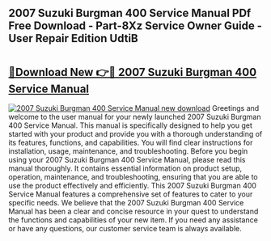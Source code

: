 ## 2007 Suzuki Burgman 400 Service Manual PDf Free Download - Part-8Xz Service Owner Guide - User Repair Edition UdtiB

# <h2><a href="http://bc50418.oget.top/?id=2007+Suzuki+Burgman+400+Service+Manual">🔗Download New 👉🔴 2007 Suzuki Burgman 400 Service Manual</a></h2>

[![2007 Suzuki Burgman 400 Service Manual new download](https://i.imgur.com/5g1atiW.png)](http://bc50418.oget.top/?id=2007+Suzuki+Burgman+400+Service+Manual)
Greetings and welcome to the user manual for your newly launched 2007 Suzuki Burgman 400 Service Manual. This manual is specifically designed to help you get started with your product and provide you with a thorough understanding of its features, functions, and capabilities. You will find clear instructions for installation, usage, maintenance, and troubleshooting. Before you begin using your 2007 Suzuki Burgman 400 Service Manual, please read this manual thoroughly. It contains essential information on product setup, operation, maintenance, and troubleshooting, ensuring that you are able to use the product effectively and efficiently. This 2007 Suzuki Burgman 400 Service Manual features a comprehensive set of features to cater to your specific needs. We believe that the 2007 Suzuki Burgman 400 Service Manual has been a clear and concise resource in your quest to understand the functions and capabilities of your new item. If you need any assistance or have any questions, our customer service team is always available.
